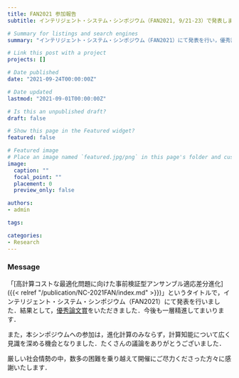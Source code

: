 ```yaml
---
title: FAN2021 参加報告
subtitle: インテリジェント・システム・シンポジウム（FAN2021, 9/21-23）で発表しました．

# Summary for listings and search engines
summary: "インテリジェント・システム・シンポジウム（FAN2021）にて発表を行い，優秀論文賞をいただきました．開催にご尽力くださった方々に感謝いたします．"

# Link this post with a project
projects: []

# Date published
date: "2021-09-24T00:00:00Z"

# Date updated
lastmod: "2021-09-01T00:00:00Z"

# Is this an unpublished draft?
draft: false

# Show this page in the Featured widget?
featured: false

# Featured image
# Place an image named `featured.jpg/png` in this page's folder and customize its options here.
image:
  caption: ""
  focal_point: ""
  placement: 0
  preview_only: false

authors:
- admin

tags:

categories:
- Research
---
```


### Message

「[高計算コストな最適化問題に向けた事前検証型アンサンブル適応差分進化]({{< relref "/publication/NC-2021FAN/index.md" >}})」というタイトルで，インテリジェント・システム・シンポジウム（FAN2021）にて発表を行いました．結果として，[優秀論文賞](https://sites.google.com/view/fan2021online/%E8%A1%A8%E5%BD%B0)をいただきました．今後も一層精進してまいります．

また，本シンポジウムへの参加は，進化計算のみならず，計算知能について広く見識を深める機会となりました．たくさんの議論をありがとうございました．

厳しい社会情勢の中，数多の困難を乗り越えて開催にご尽力くださった方々に感謝いたします．
